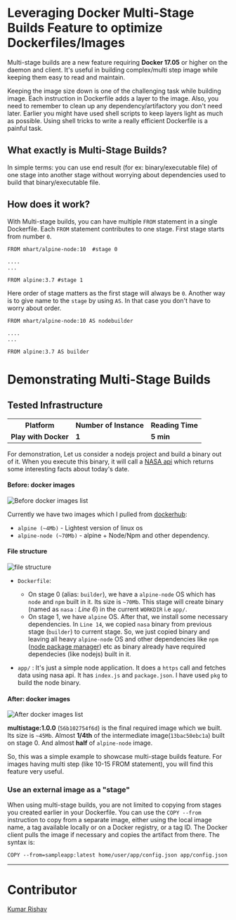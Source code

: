 
# Leveraging Docker Multi-Stage Builds Feature to optimize Dockerfiles/Images


Multi-stage builds are a new feature requiring **Docker 17.05** or higher on the daemon and client. It's useful in building complex/multi step image while keeping them easy to read and maintain.

Keeping the image size down is one of the challenging task while building image. Each instruction in Dockerfile adds a layer to the image.
Also, you need to remember to clean up any dependency/artifactory you don't need later. Earlier you might have used shell scripts
to keep layers light as much as possible. Using shell tricks to write a really efficient Dockerfile is a painful task.


## What exactly is Multi-Stage Builds? 

In simple terms: you can use end result (for ex: binary/executable file) of one stage into another stage without worrying about dependencies used to build that binary/executable file. 

## How does it work?

With Multi-stage builds, you can have multiple `FROM` statement in a single Dockerfile. Each `FROM` statement contributes to one stage.
First stage starts from number `0`.

```
FROM mhart/alpine-node:10  #stage 0

....
...

FROM alpine:3.7 #stage 1
```

Here order of stage matters as the first stage will always be `0`. Another way is to give name to the `stage` by using `AS`.
In that case you don't have to worry about order.


```
FROM mhart/alpine-node:10 AS nodebuilder

....
...

FROM alpine:3.7 AS builder
```

# Demonstrating Multi-Stage Builds

## Tested Infrastructure

<table class="tg">
  <tr>
    <th class="tg-yw4l"><b>Platform</b></th>
    <th class="tg-yw4l"><b>Number of Instance</b></th>
    <th class="tg-yw4l"><b>Reading Time</b></th>
    
  </tr>
  <tr>
    <td class="tg-yw4l"><b>Play with Docker</b></td>
    <td class="tg-yw4l"><b>1</b></td>
    <td class="tg-yw4l"><b>5 min</b></td>
    
  </tr>
  
</table>



For demonstration, Let us consider a nodejs project and build a binary out of it. When you execute this binary, it will call a [NASA api](https://api.nasa.gov/api.html) which returns some interesting facts about today's date.

#### Before: docker images

![Before docker images list](https://github.com/kumarrishav/dockerlabs/blob/patch-2/images/multi-stage-img1.png)

Currently we have two images which I pulled from [dockerhub](https://hub.docker.com/): 
* `alpine (~4Mb)` - Lightest version of linux os
* `alpine-node (~70Mb)` - alpine + Node/Npm and other dependency.

#### File structure

![file structure](https://github.com/kumarrishav/dockerlabs/blob/patch-2/images/multi-stage-img2.png)

* `Dockerfile`:
  
  * On stage 0 (alias: `builder`), we have a `alpine-node` OS which has `node` and `npm` built in it. Its size is `~70Mb`. This stage will create binary (named as `nasa` : _Line 6_) in the current `WORKDIR` i.e `app/`.  
  * On stage 1, we have `alpine` OS. After that, we install some necessary dependencies. In `Line 14`, we copied `nasa` binary from previous stage (`builder`) to current stage. So, we just copied binary and leaving all heavy `alpine-node` OS and other dependencies like `npm` ([node package manager](https://www.npmjs.com/)) etc as binary already have required dependecies (like nodejs) built in it.
  
* `app/` : It's just a simple node application. It does a `https` call and fetches data using nasa api. It has `index.js` and `package.json`. I have used `pkg` to build the node binary.


#### After: docker images

![After docker images list](https://github.com/kumarrishav/dockerlabs/blob/patch-2/images/multi-stage-img3.png)

 **multistage:1.0.0** (`56b102754f6d`) is the final required image which we built. Its size is `~45Mb`. Almost **1/4th** of the intermediate image(`13bac50ebc1a`) built on stage 0. And almost **half** of `alpine-node` image.
 
 
 So, this was a simple example to showcase multi-stage builds feature. For images having multi step (like 10-15 FROM statement), you will find this feature very useful. 
 
### Use an external image as a "stage"
When using multi-stage builds, you are not limited to copying from stages you created earlier in your Dockerfile. You can use the `COPY --from` instruction to copy from a separate image, either using the local image name, a tag available locally or on a Docker registry, or a tag ID. The Docker client pulls the image if necessary and copies the artifact from there. The syntax is:

`COPY --from=sampleapp:latest home/user/app/config.json app/config.json`

------------------------------------------------------------------------------------------------------------------------------


 
 # Contributor
 
[Kumar Rishav](https://www.linkedin.com/in/rishav006/)


